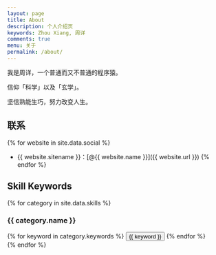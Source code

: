 ```yaml
---
layout: page
title: About
description: 个人介绍页
keywords: Zhou Xiang, 周详
comments: true
menu: 关于
permalink: /about/
---
```


我是周详，一个普通而又不普通的程序猿。

信仰「科学」以及「玄学」。

坚信熟能生巧，努力改变人生。

## 联系

{% for website in site.data.social %}
* {{ website.sitename }}：[@{{ website.name }}]({{ website.url }})
{% endfor %}

## Skill Keywords

{% for category in site.data.skills %}
### {{ category.name }}
<div class="btn-inline">
{% for keyword in category.keywords %}
<button class="btn btn-outline" type="button">{{ keyword }}</button>
{% endfor %}
</div>
{% endfor %}
